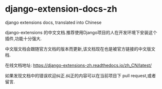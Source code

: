 django-extension-docs-zh
========================

django extensions docs, translated into Chinese

django-extensions 的中文文档.推荐使用Django项目的人在开发环境下安装这个插件,功能十分强大.

中文版文档会跟随官方文档的版本而更新,该文档现在也是被官方链接的中文版文档.

在线文档地址: https://django-extensions-zh.readthedocs.io/zh_CN/latest/

如果发现文档中的错误欢迎纠正.纠正的内容可以在当前项目下 pull request,或者留言.
